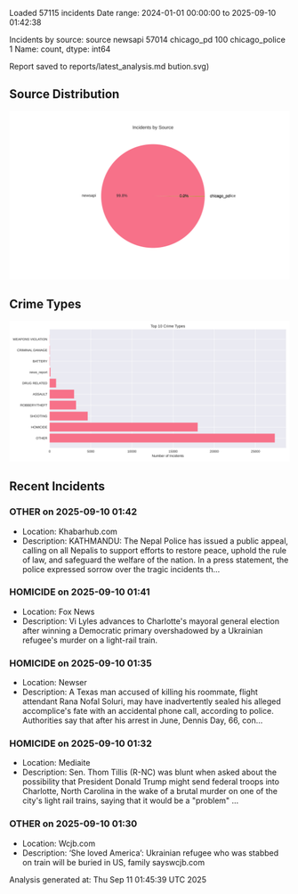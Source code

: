 
Loaded 57115 incidents
Date range: 2024-01-01 00:00:00 to 2025-09-10 01:42:38

Incidents by source:
source
newsapi           57014
chicago_pd          100
chicago_police        1
Name: count, dtype: int64

Report saved to reports/latest_analysis.md
bution.svg)

## Source Distribution
![Source Distribution](images/source_distribution.svg)

## Crime Types
![Crime Types](images/crime_types.svg)

## Recent Incidents

### OTHER on 2025-09-10 01:42
- Location: Khabarhub.com
- Description: KATHMANDU: The Nepal Police has issued a public appeal, calling on all Nepalis to support efforts to restore peace, uphold the rule of law, and safeguard the welfare of the nation. In a press statement, the police expressed sorrow over the tragic incidents th…


### HOMICIDE on 2025-09-10 01:41
- Location: Fox News
- Description: Vi Lyles advances to Charlotte's mayoral general election after winning a Democratic primary overshadowed by a Ukrainian refugee's murder on a light-rail train.


### HOMICIDE on 2025-09-10 01:35
- Location: Newser
- Description: A Texas man accused of killing his roommate, flight attendant Rana Nofal Soluri, may have inadvertently sealed his alleged accomplice's fate with an accidental phone call, according to police. Authorities say that after his arrest in June, Dennis Day, 66, con…


### HOMICIDE on 2025-09-10 01:32
- Location: Mediaite
- Description: Sen. Thom Tillis (R-NC) was blunt when asked about the possibility that President Donald Trump might send federal troops into Charlotte, North Carolina in the wake of a brutal murder on one of the city's light rail trains, saying that it would be a "problem" …


### OTHER on 2025-09-10 01:30
- Location: Wcjb.com
- Description: ‘She loved America’: Ukrainian refugee who was stabbed on train will be buried in US, family sayswcjb.com

Analysis generated at: Thu Sep 11 01:45:39 UTC 2025

